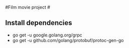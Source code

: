 #Film movie project #

## Install dependencies ##    
   * go get -u google.golang.org/grpc    
   * go get -u github.com/golang/protobuf/protoc-gen-go